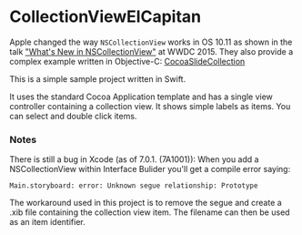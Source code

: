 # CollectionViewElCapitan
Apple changed the way `NSCollectionView` works in OS 10.11 as shown in the talk ["What's New in NSCollectionView"](https://developer.apple.com/videos/play/wwdc2015-225/) at WWDC 2015. They also provide a complex example written in Objective-C: [CocoaSlideCollection](https://developer.apple.com/library/mac/samplecode/CocoaSlideCollection/Introduction/Intro.html)

This is a simple sample project written in Swift.

It uses the standard Cocoa Application template and has a single view controller containing a collection view. It shows simple labels as items. You can select and double click items.

### Notes

There is still a bug in Xcode (as of 7.0.1. (7A1001)): When you add a NSCollectionView within Interface Bulider you'll get a compile error saying:

`Main.storyboard: error: Unknown segue relationship: Prototype`

The workaround used in this project is to remove the segue and create a .xib file containing the collection view item. The filename can then be used as an item identifier.




